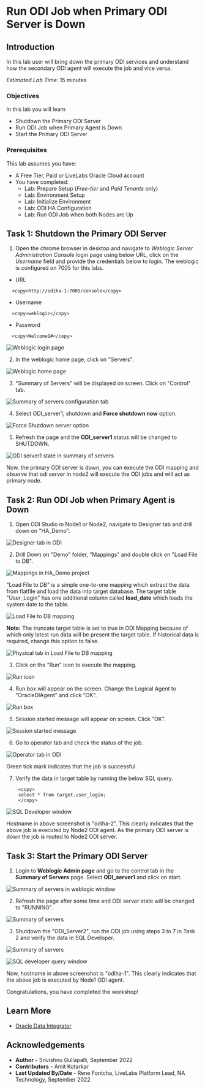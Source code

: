 # Run ODI Job when Primary ODI Server is Down

## Introduction
In this lab user will bring down the primary ODI services and understand how the secondary ODI agent will execute the job and vice versa.

*Estimated Lab Time*: 15 minutes

### Objectives
In this lab you will learn
* Shutdown the Primary ODI Server
* Run ODI Job when Primary Agent is Down
* Start the Primary ODI Server

### Prerequisites
This lab assumes you have:
- A Free Tier, Paid or LiveLabs Oracle Cloud account
- You have completed:
    - Lab: Prepare Setup (*Free-tier* and *Paid Tenants* only)
    - Lab: Environment Setup
    - Lab: Initialize Environment
    - Lab: ODI HA Configuration
    - Lab: Run ODI Job when both Nodes are Up


## Task 1: Shutdown the Primary ODI Server

1. Open the chrome browser in desktop and navigate to *Weblogic Server Administration Console* login page using below URL, click on the *Username* field and provide the credentials below to login. The weblogic is configured on 7005 for this labs.

  - URL

  ```
    <copy>http://odiha-1:7005/console</copy>
  ```  

  - Username

  ```
    <copy>weblogic</copy>
  ```

  - Password

  ```
    <copy>Welcome1#</copy>
  ```

  ![Weblogic login page](images/weblogic-login.png " ")

2. In the weblogic home page, click on "Servers".

  ![Weblogic home page](images/weblogic-home.png " ")

3. "Summary of Servers" will be displayed on screen. Click on "Control" tab.

  ![Summary of servers configuration tab](images/weblogic-server-status.png " ")

4. Select ODI_server1, shutdown and **Force shutdown now** option.

  ![Force Shutdown server option](images/weblogic-odi1-down.png " ")

5. Refresh the page and the **ODI_server1** status will be changed to SHUTDOWN.

  ![ODI server1 state in summary of servers](images/odi1-down-status.png " ")

Now, the primary ODI server is down, you can execute the ODI mapping and observe that odi server in node2 will execute the ODI jobs and will act as primary node.


## Task 2: Run ODI Job when Primary Agent is Down

1. Open ODI Studio in Node1 or Node2, navigate to Designer tab and drill down on "HA_Demo".

  ![Designer tab in ODI](./images/odi-designer-1.png " ")

2. Drill Down on "Demo" folder, "Mappings" and double click on "Load File to DB".

  ![Mappings in HA_Demo project](./images/odi-designer-2.png " ")

   "Load File to DB" is a simple one-to-one mapping which extract the data from flatfile and load the data into target database. The target table "User_Login" has one additional column called **load\_date** which loads the system date to the table.

  ![Load File to DB mapping](./images/odi-designer-3.png " ")

 **Note:** The truncate target table is set to true in ODI Mapping because of which only latest run data will be present the target table. If historical data is required, change this option to false.

   ![Physical tab in Load File to DB mapping](./images/odi-designer-4.png " ")

3. Click on the "Run" icon to execute the mapping.

  ![Run icon](./images/odi-designer-run.png " ")

4. Run box will appear on the screen. Change the Logical Agent to "OracleDIAgent" and click "OK".

  ![Run box](./images/odi-run-box.png " ")

5. Session started message will appear on screen. Click "OK".

  ![Session started message](./images/odi-session-start.png " ")

6. Go to operator tab and check the status of the job.

  ![Operator tab in ODI](./images/odi-operator-1.png " ")

  Green tick mark indicates that the job is successful.

7. Verify the data in target table by running the below SQL query.

   ```
    <copy>
    select * from target.user_login;
    </copy>
   ```
  ![SQL Developer window](./images/sql-developer-3.png " ")
 

  Hostname in above screenshot is "odiha-2". This clearly indicates that the above job is executed by Node2 ODI agent. As the primary ODI server is down the job is routed to Node2 ODI server.


## Task 3: Start the Primary ODI Server

1. Login to **Weblogic Admin page** and go to the control tab in the **Summary of Servers** page. Select **ODI_server1** and click on start.

  ![Summary of servers in weblogic window](./images/weblogic-odi1-start.png " ")

2. Refresh the page after some time and ODI server state will be changed to "RUNNING".

  ![Summary of servers](./images/odi1-start-status.png " ")

3. Shutdown the "ODI_Server2", run the ODI job using steps 3 to 7 in Task 2 and verify the data in SQL Developer.

  ![Summary of servers](./images/odi1-start-status.png " ")

  ![SQL developer query window](./images/sql-developer-4.png " ")

Now, hostname in above screenshot is "odiha-1".  This clearly indicates that the above job is executed by Node1 ODI agent.

Congratulations, you have completed the workshop!

## Learn More
- [Oracle Data Integrator](https://docs.oracle.com/en/middleware/fusion-middleware/data-integrator/index.html)

## Acknowledgements

- **Author** - Srivishnu Gullapalli, September 2022
- **Contributors** - Amit Kotarkar
- **Last Updated By/Date** - Rene Fontcha, LiveLabs Platform Lead, NA Technology, September 2022



